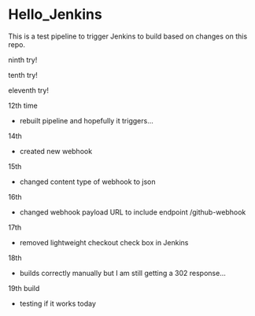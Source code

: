 # Hello_Jenkins
This is a test pipeline to trigger Jenkins to build based on changes on this repo. 

ninth try!

tenth try!

eleventh try!

12th time
- rebuilt pipeline and hopefully it triggers...

14th
- created new webhook

15th
- changed content type of webhook to json

16th
- changed webhook payload URL to include endpoint /github-webhook

17th
- removed lightweight checkout check box in Jenkins

18th
- builds correctly manually but I am still getting a 302 response...

19th build
- testing if it works today
